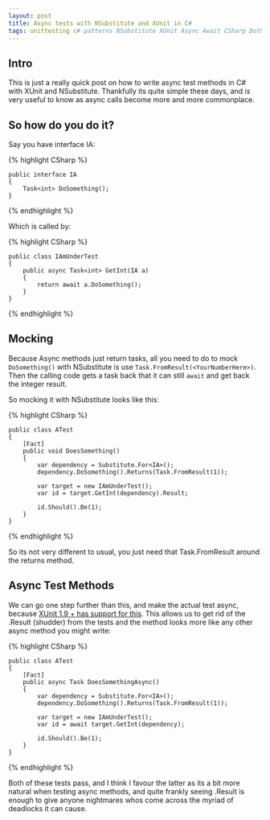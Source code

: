 ```yaml
---
layout: post
title: Async tests with NSubstitute and XUnit in C#
tags: unittesting c# patterns NSubstitute XUnit Async Await CSharp DotNet Testing
---
```


## Intro
This is just a really quick post on how to write async test methods in C# with XUnit and NSubstitute. Thankfully its quite simple these days, and is very useful to know as async calls become more and more commonplace.

## So how do you do it?
Say you have interface IA:

{% highlight CSharp %}

    public interface IA
    {
        Task<int> DoSomething();
    }

{% endhighlight %}

Which is called by:

{% highlight CSharp %}

    public class IAmUnderTest
    {
        public async Task<int> GetInt(IA a)
        {
            return await a.DoSomething();
        }
    }

{% endhighlight %}

## Mocking
Because Async methods just return tasks, all you need to do to mock `DoSomething()` with NSubstitute is use `Task.FromResult(<YourNumberHere>)`. Then the calling code gets a task back that it can still `await` and get back the integer result. 

So mocking it with NSubstitute looks like this:

{% highlight CSharp %}

    public class ATest
    {
        [Fact]
        public void DoesSomething()
        {
            var dependency = Substitute.For<IA>();
            dependency.DoSomething().Returns(Task.FromResult(1));

            var target = new IAmUnderTest();
            var id = target.GetInt(dependency).Result;

            id.Should().Be(1);
        }
    }

{% endhighlight %}

So its not very different to usual, you just need that Task.FromResult around the returns method.

## Async Test Methods
We can go one step further than this, and make the actual test async, because [XUnit 1.9 + has support for this](https://bradwilson.typepad.com/blog/2012/01/xunit19.html). This allows us to get rid of the .Result (shudder) from the tests and the method looks more like any other async method you might write:

{% highlight CSharp %}

    public class ATest
    {
        [Fact]
        public async Task DoesSomethingAsync()
        {
            var dependency = Substitute.For<IA>();
            dependency.DoSomething().Returns(Task.FromResult(1));

            var target = new IAmUnderTest();
            var id = await target.GetInt(dependency);

            id.Should().Be(1);
        }
    }

{% endhighlight %}

Both of these tests pass, and I think I favour the latter as its a bit more natural when testing async methods, and quite frankly seeing .Result is enough to give anyone nightmares whos come across the myriad of deadlocks it can cause.